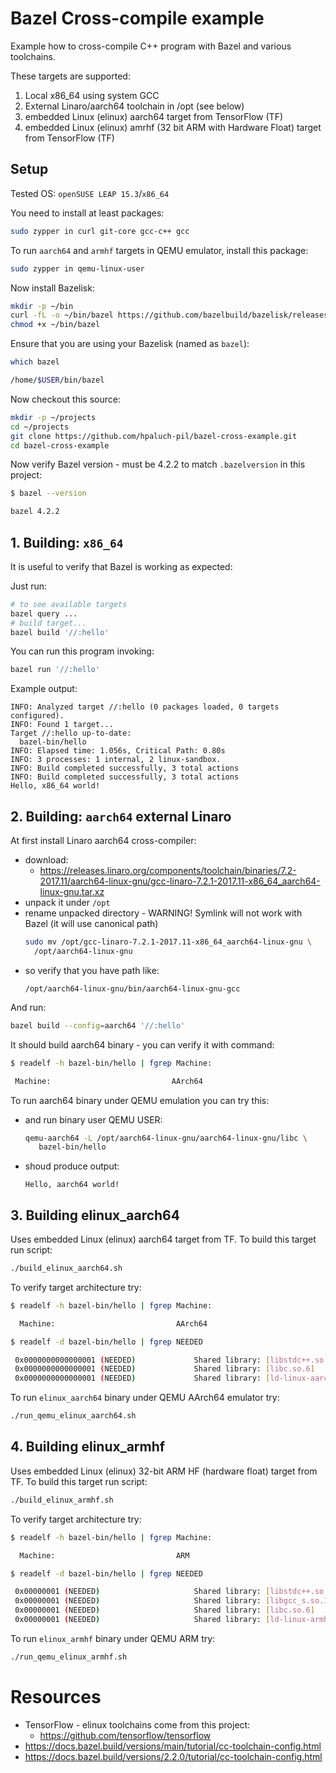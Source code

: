 # Bazel Cross-compile example

Example how to cross-compile C++ program
with Bazel and various toolchains.

These targets are supported:

1. Local x86_64 using system GCC
1. External Linaro/aarch64 toolchain in /opt (see below)
1. embedded Linux (elinux) aarch64 target from TensorFlow (TF)
1. embedded Linux (elinux) amrhf (32 bit ARM with Hardware Float) target from TensorFlow (TF)

## Setup

Tested OS: `openSUSE LEAP 15.3`/`x86_64`

You need to install at least packages:
```bash
sudo zypper in curl git-core gcc-c++ gcc
```
To run `aarch64` and `armhf` targets in QEMU emulator, install this package:
```bash
sudo zypper in qemu-linux-user
```

Now install Bazelisk:
```bash
mkdir -p ~/bin
curl -fL -o ~/bin/bazel https://github.com/bazelbuild/bazelisk/releases/download/v1.11.0/bazelisk-linux-amd64
chmod +x ~/bin/bazel
```
Ensure that you are using your Bazelisk (named as `bazel`):
```bash
which bazel

/home/$USER/bin/bazel
```

Now checkout this source:
```bash
mkdir -p ~/projects
cd ~/projects
git clone https://github.com/hpaluch-pil/bazel-cross-example.git
cd bazel-cross-example
```

Now verify Bazel version - must be 4.2.2 to match `.bazelversion`
in this project:
```bash
$ bazel --version

bazel 4.2.2
```

## 1. Building: `x86_64`

It is useful to verify that Bazel is working as expected:

Just run:
```bash
# to see available targets
bazel query ...
# build target...
bazel build '//:hello'
```
You can run this program invoking:
```bash
bazel run '//:hello'
```
Example output:
```
INFO: Analyzed target //:hello (0 packages loaded, 0 targets configured).
INFO: Found 1 target...
Target //:hello up-to-date:
  bazel-bin/hello
INFO: Elapsed time: 1.056s, Critical Path: 0.80s
INFO: 3 processes: 1 internal, 2 linux-sandbox.
INFO: Build completed successfully, 3 total actions
INFO: Build completed successfully, 3 total actions
Hello, x86_64 world!
```


## 2. Building: `aarch64` external Linaro

At first install Linaro aarch64 cross-compiler:
- download:
  - https://releases.linaro.org/components/toolchain/binaries/7.2-2017.11/aarch64-linux-gnu/gcc-linaro-7.2.1-2017.11-x86_64_aarch64-linux-gnu.tar.xz
- unpack it under `/opt`
- rename unpacked directory - WARNING! Symlink will not work with Bazel
  (it will use canonical path)
  ```bash
  sudo mv /opt/gcc-linaro-7.2.1-2017.11-x86_64_aarch64-linux-gnu \
    /opt/aarch64-linux-gnu
  ```
- so verify that you have path like:
  ```
  /opt/aarch64-linux-gnu/bin/aarch64-linux-gnu-gcc
  ```

And run:

```bash
bazel build --config=aarch64 '//:hello'
```

It should build aarch64 binary - you can verify it with command:
```bash
$ readelf -h bazel-bin/hello | fgrep Machine:

 Machine:                           AArch64
```

To run aarch64 binary under QEMU emulation you can try this:
- and run binary user QEMU USER:
  ```bash
  qemu-aarch64 -L /opt/aarch64-linux-gnu/aarch64-linux-gnu/libc \
     bazel-bin/hello
  ```
- shoud produce output:
  ```
  Hello, aarch64 world!
  ```

## 3. Building elinux_aarch64

Uses embedded Linux (elinux) aarch64 target from TF. To build this
target run script:

```bash
./build_elinux_aarch64.sh
```

To verify target architecture try:
```bash
$ readelf -h bazel-bin/hello | fgrep Machine:

  Machine:                           AArch64

$ readelf -d bazel-bin/hello | fgrep NEEDED

 0x0000000000000001 (NEEDED)             Shared library: [libstdc++.so.6]
 0x0000000000000001 (NEEDED)             Shared library: [libc.so.6]
 0x0000000000000001 (NEEDED)             Shared library: [ld-linux-aarch64.so.1]
```

To run `elinux_aarch64` binary under QEMU AArch64 emulator try:
```bash
./run_qemu_elinux_aarch64.sh
```

## 4. Building elinux_armhf

Uses embedded Linux (elinux) 32-bit ARM HF (hardware float) target from TF. To build this
target run script:

```bash
./build_elinux_armhf.sh
```

To verify target architecture try:
```bash
$ readelf -h bazel-bin/hello | fgrep Machine:

  Machine:                           ARM

$ readelf -d bazel-bin/hello | fgrep NEEDED

 0x00000001 (NEEDED)                     Shared library: [libstdc++.so.6]
 0x00000001 (NEEDED)                     Shared library: [libgcc_s.so.1]
 0x00000001 (NEEDED)                     Shared library: [libc.so.6]
 0x00000001 (NEEDED)                     Shared library: [ld-linux-armhf.so.3]
```

To run `elinux_armhf` binary under QEMU ARM try:
```bash
./run_qemu_elinux_armhf.sh
```


# Resources
* TensorFlow - elinux toolchains come from this project:
  * https://github.com/tensorflow/tensorflow
* https://docs.bazel.build/versions/main/tutorial/cc-toolchain-config.html
* https://docs.bazel.build/versions/2.2.0/tutorial/cc-toolchain-config.html

